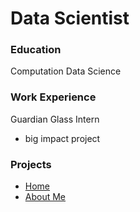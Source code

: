 # Data Scientist  

### Education
Computation Data Science 

### Work Experience
Guardian Glass Intern 
- big impact project

### Projects


- [Home](/)
- [About Me](about.md)
